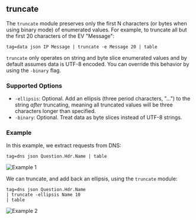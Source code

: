 ## truncate 

The `truncate` module preserves only the first N characters (or bytes when using binary mode) of enumerated values. For example, to truncate all but the first 20 characters of the EV "Message":

```gravwell
tag=data json IP Message | truncate -e Message 20 | table
```

`truncate` only operates on string and byte slice enumerated values and by default assumes data is UTF-8 encoded. You can override this behavior by using the `-binary` flag.

### Supported Options

* `-ellipsis`: Optional. Add an ellipsis (three period characters, "...") to the string *after* truncating, meaning all truncated values will be three characters longer than specified.
* `-binary`: Optional. Treat data as byte slices instead of UTF-8 strings.

### Example

In this example, we extract requests from DNS:

```gravwell
tag=dns json Question.Hdr.Name | table
```

![Example 1](example1.png)

We can truncate, and add back an ellipsis, using the `truncate` module: 

```gravwell
tag=dns json Question.Hdr.Name 
| truncate -ellipsis Name 10 
| table
```

![Example 2](example2.png)

